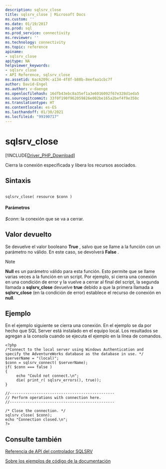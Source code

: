 ```yaml
---
description: sqlsrv_close
title: sqlsrv_close | Microsoft Docs
ms.custom: ''
ms.date: 01/19/2017
ms.prod: sql
ms.prod_service: connectivity
ms.reviewer: ''
ms.technology: connectivity
ms.topic: reference
apiname:
- sqlsrv_close
apitype: NA
helpviewer_keywords:
- sqlsrv_close
- API Reference, sqlsrv_close
ms.assetid: 6ac6209c-a134-4f8f-b88b-8eefaa1cbc7f
author: David-Engel
ms.author: v-daenge
ms.openlocfilehash: 16dfb43ebc8a35ef1a3e6016092f67e328d1eda5
ms.sourcegitcommit: 33f0f190f962059826e002be165a2bef4f9e350c
ms.translationtype: HT
ms.contentlocale: es-ES
ms.lasthandoff: 01/30/2021
ms.locfileid: "99190717"
---
```

# <a name="sqlsrv_close"></a>sqlsrv_close
[!INCLUDE[Driver_PHP_Download](../../includes/driver_php_download.md)]

Cierra la conexión especificada y libera los recursos asociados.  
  
## <a name="syntax"></a>Sintaxis  
  
```  
  
sqlsrv_close( resource $conn )  
```  
  
#### <a name="parameters"></a>Parámetros  
*$conn*: la conexión que se va a cerrar.  
  
## <a name="return-value"></a>Valor devuelto  
Se devuelve el valor booleano **True** , salvo que se llame a la función con un parámetro no válido. En este caso, se devolverá **False** .  
  
> [!NOTE]  
> **Null** es un parámetro válido para esta función. Esto permite que se llame varias veces a la función en un script. Por ejemplo, si cierra una conexión en una condición de error y la vuelve a cerrar al final del script, la segunda llamada a **sqlsrv_close** devuelve **true** debido a que la primera llamada a **sqlsrv_close** (en la condición de error) establece el recurso de conexión en **null**.  
  
## <a name="example"></a>Ejemplo  
En el ejemplo siguiente se cierra una conexión. En el ejemplo se da por hecho que SQL Server está instalado en el equipo local. Los resultados se agregan a la consola cuando se ejecuta el ejemplo en la línea de comandos.  
  
```  
<?php  
/*Connect to the local server using Windows Authentication and   
specify the AdventureWorks database as the database in use. */  
$serverName = "(local)";  
$conn = sqlsrv_connect( $serverName);  
if( $conn === false )  
{  
     echo "Could not connect.\n";  
     die( print_r( sqlsrv_errors(), true));  
}  
  
//-----------------------------------------------  
// Perform operations with connection here.  
//-----------------------------------------------  
  
/* Close the connection. */  
sqlsrv_close( $conn);  
echo "Connection closed.\n";  
?>  
```  
  
## <a name="see-also"></a>Consulte también  
[Referencia de API del controlador SQLSRV](../../connect/php/sqlsrv-driver-api-reference.md)

[Sobre los ejemplos de código de la documentación](../../connect/php/about-code-examples-in-the-documentation.md)  
  
